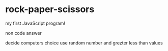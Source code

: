# rock-paper-scissors

my first JavaScript program!


non code answer

decide computers choice 
    use random number and grezter less than values 
